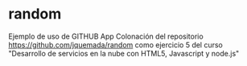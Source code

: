 # random
Ejemplo de uso de GITHUB App
Colonación del repositorio  https://github.com/jquemada/random como ejercicio 5 del curso "Desarrollo de servicios en la nube con HTML5, Javascript y node.js"
